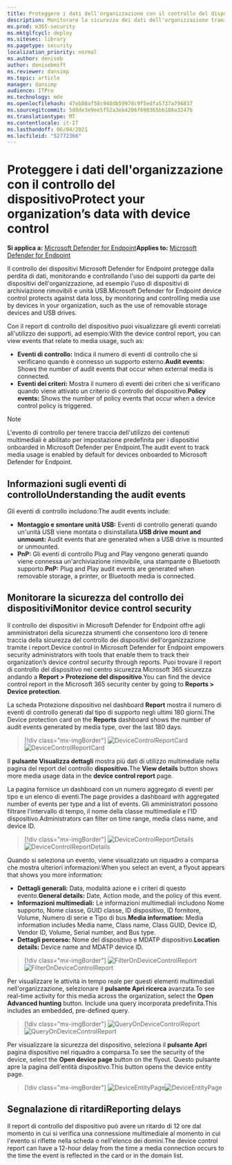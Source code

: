 ```yaml
---
title: Proteggere i dati dell'organizzazione con il controllo del dispositivo
description: Monitorare la sicurezza dei dati dell'organizzazione tramite i report di controllo dei dispositivi.
ms.prod: m365-security
ms.mktglfcycl: deploy
ms.sitesec: library
ms.pagetype: security
localization_priority: normal
ms.author: deniseb
author: denisebmsft
ms.reviewer: dansimp
ms.topic: article
manager: dansimp
audience: ITPro
ms.technology: mde
ms.openlocfilehash: 47eb80af58c948db5997dc9f5edfa5737a796837
ms.sourcegitcommit: 5d8de3e9ee5f52a3eb4206f690365bb108a3247b
ms.translationtype: MT
ms.contentlocale: it-IT
ms.lasthandoff: 06/04/2021
ms.locfileid: "52772366"
---
```

# <a name="protect-your-organizations-data-with-device-control"></a><span data-ttu-id="63d1b-103">Proteggere i dati dell'organizzazione con il controllo del dispositivo</span><span class="sxs-lookup"><span data-stu-id="63d1b-103">Protect your organization’s data with device control</span></span>

<span data-ttu-id="63d1b-104">**Si applica a:** [Microsoft Defender for Endpoint](https://go.microsoft.com/fwlink/p/?linkid=2069559)</span><span class="sxs-lookup"><span data-stu-id="63d1b-104">**Applies to:** [Microsoft Defender for Endpoint](https://go.microsoft.com/fwlink/p/?linkid=2069559)</span></span>

<span data-ttu-id="63d1b-105">Il controllo dei dispositivi Microsoft Defender for Endpoint protegge dalla perdita di dati, monitorando e controllando l'uso dei supporti da parte dei dispositivi dell'organizzazione, ad esempio l'uso di dispositivi di archiviazione rimovibili e unità USB.</span><span class="sxs-lookup"><span data-stu-id="63d1b-105">Microsoft Defender for Endpoint device control protects against data loss, by monitoring and controlling media use by devices in your organization, such as the use of removable storage devices and USB drives.</span></span>

<span data-ttu-id="63d1b-106">Con il report di controllo del dispositivo puoi visualizzare gli eventi correlati all'utilizzo dei supporti, ad esempio:</span><span class="sxs-lookup"><span data-stu-id="63d1b-106">With the device control report, you can view events that relate to media usage, such as:</span></span>

- <span data-ttu-id="63d1b-107">**Eventi di controllo:** Indica il numero di eventi di controllo che si verificano quando è connesso un supporto esterno.</span><span class="sxs-lookup"><span data-stu-id="63d1b-107">**Audit events:** Shows the number of audit events that occur when external media is connected.</span></span>
- <span data-ttu-id="63d1b-108">**Eventi dei criteri:** Mostra il numero di eventi dei criteri che si verificano quando viene attivato un criterio di controllo del dispositivo.</span><span class="sxs-lookup"><span data-stu-id="63d1b-108">**Policy events:** Shows the number of policy events that occur when a device control policy is triggered.</span></span>

> [!NOTE]
> <span data-ttu-id="63d1b-109">L'evento di controllo per tenere traccia dell'utilizzo dei contenuti multimediali è abilitato per impostazione predefinita per i dispositivi onboarded in Microsoft Defender per Endpoint.</span><span class="sxs-lookup"><span data-stu-id="63d1b-109">The audit event to track media usage is enabled by default for devices onboarded to Microsoft Defender for Endpoint.</span></span>

## <a name="understanding-the-audit-events"></a><span data-ttu-id="63d1b-110">Informazioni sugli eventi di controllo</span><span class="sxs-lookup"><span data-stu-id="63d1b-110">Understanding the audit events</span></span>

<span data-ttu-id="63d1b-111">Gli eventi di controllo includono:</span><span class="sxs-lookup"><span data-stu-id="63d1b-111">The audit events include:</span></span>

- <span data-ttu-id="63d1b-112">**Montaggio e smontare unità USB:** Eventi di controllo generati quando un'unità USB viene montata o disinstallata.</span><span class="sxs-lookup"><span data-stu-id="63d1b-112">**USB drive mount and unmount:** Audit events that are generated when a USB drive is mounted or unmounted.</span></span>
- <span data-ttu-id="63d1b-113">**PnP:** Gli eventi di controllo Plug and Play vengono generati quando viene connessa un'archiviazione rimovibile, una stampante o Bluetooth supporto.</span><span class="sxs-lookup"><span data-stu-id="63d1b-113">**PnP:** Plug and Play audit events are generated when removable storage, a printer, or Bluetooth media is connected.</span></span>

## <a name="monitor-device-control-security"></a><span data-ttu-id="63d1b-114">Monitorare la sicurezza del controllo dei dispositivi</span><span class="sxs-lookup"><span data-stu-id="63d1b-114">Monitor device control security</span></span>

<span data-ttu-id="63d1b-115">Il controllo dei dispositivi in Microsoft Defender for Endpoint offre agli amministratori della sicurezza strumenti che consentono loro di tenere traccia della sicurezza del controllo dei dispositivi dell'organizzazione tramite i report.</span><span class="sxs-lookup"><span data-stu-id="63d1b-115">Device control in Microsoft Defender for Endpoint empowers security administrators with tools that enable them to track their organization’s device control security through reports.</span></span> <span data-ttu-id="63d1b-116">Puoi trovare il report di controllo del dispositivo nel centro sicurezza Microsoft 365 sicurezza andando a **Report > Protezione del dispositivo**.</span><span class="sxs-lookup"><span data-stu-id="63d1b-116">You can find the device control report in the Microsoft 365 security center by going to **Reports > Device protection**.</span></span>

<span data-ttu-id="63d1b-117">La scheda Protezione dispositivo nel dashboard **Report** mostra il numero di eventi di controllo generati dal tipo di supporto negli ultimi 180 giorni.</span><span class="sxs-lookup"><span data-stu-id="63d1b-117">The Device protection card on the **Reports** dashboard shows the number of audit events generated by media type, over the last 180 days.</span></span>

> [!div class="mx-imgBorder"]
> <span data-ttu-id="63d1b-118">![DeviceControlReportCard](images/devicecontrolcard.png)</span><span class="sxs-lookup"><span data-stu-id="63d1b-118">![DeviceControlReportCard](images/devicecontrolcard.png)</span></span>

<span data-ttu-id="63d1b-119">Il **pulsante Visualizza dettagli** mostra più dati di utilizzo multimediale nella pagina del report del controllo **dispositivo.**</span><span class="sxs-lookup"><span data-stu-id="63d1b-119">The **View details** button shows more media usage data in the **device control report** page.</span></span>

<span data-ttu-id="63d1b-120">La pagina fornisce un dashboard con un numero aggregato di eventi per tipo e un elenco di eventi.</span><span class="sxs-lookup"><span data-stu-id="63d1b-120">The page provides a dashboard with aggregated number of events per type and a list of events.</span></span> <span data-ttu-id="63d1b-121">Gli amministratori possono filtrare l'intervallo di tempo, il nome della classe multimediale e l'ID dispositivo.</span><span class="sxs-lookup"><span data-stu-id="63d1b-121">Administrators can filter on time range, media class name, and device ID.</span></span>

> [!div class="mx-imgBorder"]
> <span data-ttu-id="63d1b-122">![DeviceControlReportDetails](images/Detaileddevicecontrolreport.png)</span><span class="sxs-lookup"><span data-stu-id="63d1b-122">![DeviceControlReportDetails](images/Detaileddevicecontrolreport.png)</span></span>

<span data-ttu-id="63d1b-123">Quando si seleziona un evento, viene visualizzato un riquadro a comparsa che mostra ulteriori informazioni:</span><span class="sxs-lookup"><span data-stu-id="63d1b-123">When you select an event, a flyout appears that shows you more information:</span></span>

- <span data-ttu-id="63d1b-124">**Dettagli generali:** Data, modalità azione e i criteri di questo evento.</span><span class="sxs-lookup"><span data-stu-id="63d1b-124">**General details:** Date, Action mode, and the policy of this event.</span></span>
- <span data-ttu-id="63d1b-125">**Informazioni multimediali:** Le informazioni multimediali includono Nome supporto, Nome classe, GUID classe, ID dispositivo, ID fornitore, Volume, Numero di serie e Tipo di bus.</span><span class="sxs-lookup"><span data-stu-id="63d1b-125">**Media information:** Media information includes Media name, Class name, Class GUID, Device ID, Vendor ID, Volume, Serial number, and Bus type.</span></span>
- <span data-ttu-id="63d1b-126">**Dettagli percorso:** Nome del dispositivo e MDATP dispositivo.</span><span class="sxs-lookup"><span data-stu-id="63d1b-126">**Location details:** Device name and MDATP device ID.</span></span>

> [!div class="mx-imgBorder"]
> <span data-ttu-id="63d1b-127">![FilterOnDeviceControlReport](images/devicecontrolreportfilter.png)</span><span class="sxs-lookup"><span data-stu-id="63d1b-127">![FilterOnDeviceControlReport](images/devicecontrolreportfilter.png)</span></span>

<span data-ttu-id="63d1b-128">Per visualizzare le attività in tempo reale per questi elementi multimediali nell'organizzazione, selezionare il **pulsante Apri ricerca** avanzata.</span><span class="sxs-lookup"><span data-stu-id="63d1b-128">To see real-time activity for this media across the organization, select the **Open Advanced hunting** button.</span></span> <span data-ttu-id="63d1b-129">Include una query incorporata predefinita.</span><span class="sxs-lookup"><span data-stu-id="63d1b-129">This includes an embedded, pre-defined query.</span></span>

> [!div class="mx-imgBorder"]
> <span data-ttu-id="63d1b-130">![QueryOnDeviceControlReport](images/Devicecontrolreportquery.png)</span><span class="sxs-lookup"><span data-stu-id="63d1b-130">![QueryOnDeviceControlReport](images/Devicecontrolreportquery.png)</span></span>

<span data-ttu-id="63d1b-131">Per visualizzare la sicurezza del dispositivo, seleziona il **pulsante Apri** pagina dispositivo nel riquadro a comparsa.</span><span class="sxs-lookup"><span data-stu-id="63d1b-131">To see the security of the device, select the **Open device page** button on the flyout.</span></span> <span data-ttu-id="63d1b-132">Questo pulsante apre la pagina dell'entità dispositivo.</span><span class="sxs-lookup"><span data-stu-id="63d1b-132">This button opens the device entity page.</span></span>

> [!div class="mx-imgBorder"]
> <span data-ttu-id="63d1b-133">![DeviceEntityPage](images/Devicesecuritypage.png)</span><span class="sxs-lookup"><span data-stu-id="63d1b-133">![DeviceEntityPage](images/Devicesecuritypage.png)</span></span>

## <a name="reporting-delays"></a><span data-ttu-id="63d1b-134">Segnalazione di ritardi</span><span class="sxs-lookup"><span data-stu-id="63d1b-134">Reporting delays</span></span>

<span data-ttu-id="63d1b-135">Il report di controllo del dispositivo può avere un ritardo di 12 ore dal momento in cui si verifica una connessione multimediale al momento in cui l'evento si riflette nella scheda o nell'elenco dei domini.</span><span class="sxs-lookup"><span data-stu-id="63d1b-135">The device control report can have a 12-hour delay from the time a media connection occurs to the time the event is reflected in the card or in the domain list.</span></span>
